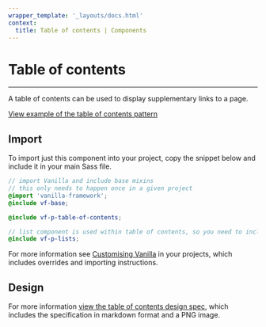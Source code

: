 ```yaml
---
wrapper_template: '_layouts/docs.html'
context:
  title: Table of contents | Components
---
```


# Table of contents

<hr>

A table of contents can be used to display supplementary links to a page.

<div class="embedded-example"><a href="/docs/examples/patterns/table-of-contents/" class="js-example">
View example of the table of contents pattern
</a></div>

## Import

To import just this component into your project, copy the snippet below and include it in your main Sass file.

```scss
// import Vanilla and include base mixins
// this only needs to happen once in a given project
@import 'vanilla-framework';
@include vf-base;

@include vf-p-table-of-contents;

// list component is used within table of contents, so you need to include it as well
@include vf-p-lists;
```

For more information see [Customising Vanilla](/docs/customising-vanilla/) in your projects, which includes overrides and importing instructions.

## Design

For more information [view the table of contents design spec](https://github.com/canonical-web-and-design/design-vanilla-framework/tree/main/Table%20of%20contents), which includes the specification in markdown format and a PNG image.
